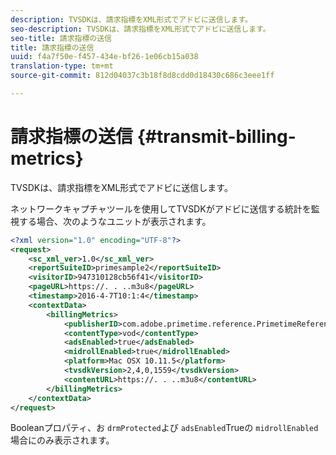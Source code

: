 ```yaml
---
description: TVSDKは、請求指標をXML形式でアドビに送信します。
seo-description: TVSDKは、請求指標をXML形式でアドビに送信します。
seo-title: 請求指標の送信
title: 請求指標の送信
uuid: f4a7f50e-f457-434e-bf26-1e06cb15a038
translation-type: tm+mt
source-git-commit: 812d04037c3b18f8d8cdd0d18430c686c3eee1ff

---
```



# 請求指標の送信 {#transmit-billing-metrics}

TVSDKは、請求指標をXML形式でアドビに送信します。

<!--<a id="example_13ABDB1CC0B549968A534765378DA3A0"></a>-->

ネットワークキャプチャツールを使用してTVSDKがアドビに送信する統計を監視する場合、次のようなユニットが表示されます。

```xml
<?xml version="1.0" encoding="UTF-8"?>
<request>
    <sc_xml_ver>1.0</sc_xml_ver>
    <reportSuiteID>primesample2</reportSuiteID>
    <visitorID>947310128cb56f41</visitorID>
    <pageURL>https://. . ..m3u8</pageURL>
    <timestamp>2016-4-7T10:1:4</timestamp>
    <contextData>
        <billingMetrics>
            <publisherID>com.adobe.primetime.reference.PrimetimeReference</publisherID>
            <contentType>vod</contentType>
            <adsEnabled>true</adsEnabled>
            <midrollEnabled>true</midrollEnabled>
            <platform>Mac OSX 10.11.5</platform>
            <tvsdkVersion>2,4,0,1559</tvsdkVersion>
            <contentURL>https://. . ..m3u8</contentURL>
        </billingMetrics>
    </contextData>
</request>
```

Booleanプロパティ、お `drmProtected`よび `adsEnabled`Trueの `midrollEnabled` 場合にのみ表示されます。
